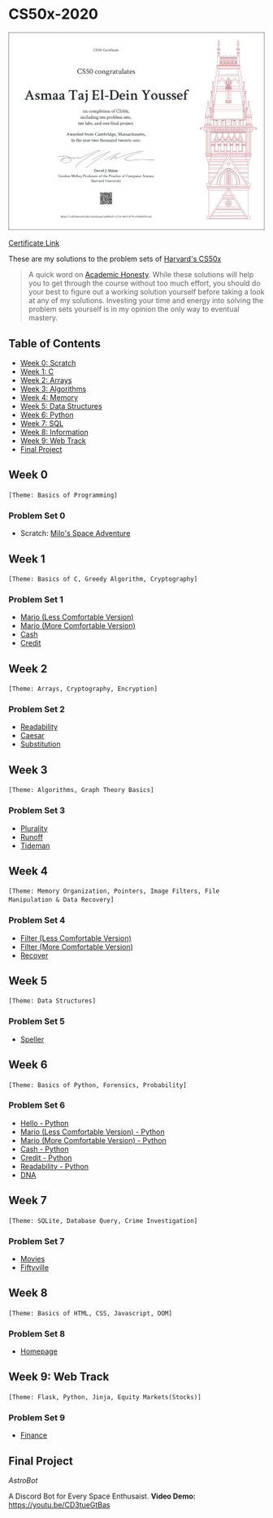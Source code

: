 # CS50x-2020

![CS50x Certificate](CS50xCertificate.png)

[Certificate Link](https://certificates.cs50.io/ea884a9c-311b-4833-879e-69e6069fccab.pdf?size=letter)

These are my solutions to the problem sets of [Harvard's CS50x](https://cs50.harvard.edu/x/2020/)

> A quick word on [Academic Honesty](https://cs50.harvard.edu/x/2020/honesty/). While these solutions will help you to get through the course without too much effort, you should do your best to figure out a working solution yourself before taking a look at any of my solutions. Investing your time and energy into solving the problem sets yourself is in my opinion the only way to eventual mastery.

## Table of Contents

- [Week 0: Scratch](#week-0)
- [Week 1: C](#week-1)
- [Week 2: Arrays](#week-2)
- [Week 3: Algorithms](#week-3)
- [Week 4: Memory](#week-4)
- [Week 5: Data Structures](#week-5)
- [Week 6: Python](#week-6)
- [Week 7: SQL](#week-7)
- [Week 8: Information](#week-8)
- [Week 9: Web Track](#web-track)
- [Final Project](#final-project)

## Week 0

`[Theme: Basics of Programming]`

### Problem Set 0

- Scratch: [Milo's Space Adventure](https://scratch.mit.edu/projects/572955125)

## Week 1

`[Theme: Basics of C, Greedy Algorithm, Cryptography]`

### Problem Set 1

- [Mario (Less Comfortable Version)](pset1/mario/less.c)
- [Mario (More Comfortable Version)](week1/pset1/mario/more.c)
- [Cash](pset1/cash/cash.c)
- [Credit](pset1/credit/credit.c)

## Week 2

`[Theme: Arrays, Cryptography, Encryption]`

### Problem Set 2

- [Readability](pset2/readability/readability.c)
- [Caesar](pset2/caesar/caesar.c)
- [Substitution](pset2/substitution/substitution.c)

## Week 3

`[Theme: Algorithms, Graph Theory Basics]`

### Problem Set 3

- [Plurality](pset3/plurality/plurality.c)
- [Runoff](pset3/runoff/runoff.c)
- [Tideman](pset3/tideman/tideman.c)

## Week 4

`[Theme: Memory Organization, Pointers, Image Filters, File Manipulation & Data Recovery]`

### Problem Set 4

- [Filter (Less Comfortable Version)](pset4/filter/less/helpers.c)
- [Filter (More Comfortable Version)](pset4/filter/more/helpers.c)
- [Recover](pset4/recover/recover.c)

## Week 5

`[Theme: Data Structures]`

### Problem Set 5

- [Speller](pset5/speller/dictionary.c)

## Week 6

`[Theme: Basics of Python, Forensics, Probability]`

### Problem Set 6

- [Hello - Python](pset6/hello/hello.py)
- [Mario (Less Comfortable Version) - Python](pset6/mario/less.py)
- [Mario (More Comfortable Version) - Python](pset6/mario/more.py)
- [Cash - Python](pset6/cash/cash.py)
- [Credit - Python](pset6/credit/credit.py)
- [Readability - Python](pset6/readability/readability.py)
- [DNA](pset6/dna/dna.py)

## Week 7

`[Theme: SQLite, Database Query, Crime Investigation]`

### Problem Set 7

- [Movies](pset7/movies)
- [Fiftyville](pset7/fiftyville)

## Week 8

`[Theme: Basics of HTML, CSS, Javascript, DOM]`

### Problem Set 8

- [Homepage](pset8/homepage)

## Week 9: Web Track

`[Theme: Flask, Python, Jinja, Equity Markets(Stocks)]`

### Problem Set 9

- [Finance](pset9/finance)

## Final Project

_AstroBot_

A Discord Bot for Every Space Enthusaist.
**Video Demo:** https://youtu.be/CD3tueGtBas
